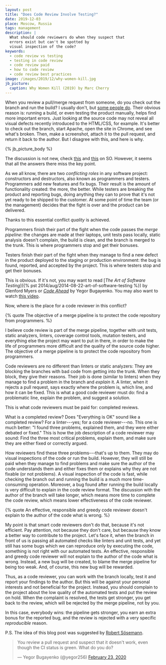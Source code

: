 ```yaml
---
layout: post
title: "Does Code Review Involve Testing?"
date: 2019-12-03
place: Moscow, Russia
tags: management
description: |
  What should code reviewers do when they suspect that
  errors exist but can't be spotted by
  visual inspection of the code?
keywords:
  - code review vs testing
  - testing in code review
  - code review paid
  - how to code review
  - code review best practices
image: /images/2019/12/why-women-kill.jpg
jb_picture:
  caption: Why Women Kill (2019) by Marc Cherry
---
```


When you review a pull/merge request from someone, do you check out
the branch and run the build? I usually don't, but
[some people do](https://exceptionnotfound.net/should-code-review-include-manual-testing-depends-2/).
Their obvious reason is: running a build, or even testing the product manually,
helps find more important errors. Just looking at the source code may not
reveal all visual defects recently introduced to the HTML/CSS, for example.
It's better to check out the branch, start Apache, open the site in Chrome,
and see what's broken. Then, make a screenshot, attach it to the pull request,
and return it back to the author. But I disagree with this, and here is why.

<!--more-->

{% jb_picture_body %}

The discussion is not new, check
[this](https://softwareengineering.stackexchange.com/questions/344618/does-code-review-typically-involve-uat-qa-testing)
and [this](https://softwareengineering.stackexchange.com/questions/95363/should-code-reviewers-test-as-part-of-the-review)
on SO. However, it seems that all the answers there miss the key point.

As we all know, there are two _conflicting roles_ in any software project:
constructors and destructors, also known as programmers and testers.
Programmers add new features and fix bugs. Their result is the amount of
functionality created: the more, the better. While testers are breaking
the product and reporting bugs, doing anything they can to prove that it's
not yet ready to be shipped to the customer. At some point of time the
team (or the management) decides that the fight is over and the product can be
delivered.

Thanks to this essential conflict _quality_ is achieved.

Programmers finish their part of the fight when the code passes the
_merge pipeline_: the changes are made at their laptops, unit tests pass
locally, static analysis doesn't complain, the build is clean,
and the branch is merged to the trunk. This is where programmers stop
and get their bonuses.

Testers finish their part of the fight when they manage to find a new defect
in the product deployed to the staging or production environment: the
bug is found, reported, and accepted by the project. This is where
testers stop and get their bonuses.

This is obvious. If it's not, you may want to read
[_The Art of Software Testing_]({% pst 2014/aug/2014-08-22-art-of-software-testing %}) by Glenford Myers
or
[_Code Ahead_](/code-ahead.html) by Yegor Bugayenko. You may also want
to watch [this video](https://www.youtube.com/watch?v=jZitXMQaXvE).

Now, where is the place for a code reviewer in this conflict?

{% quote The objective of a merge pipeline is to protect the code repository from programmers. %}

I believe code review is part of the merge pipeline, together with unit
tests, static analyzers, linters, coverage control tools, mutation
testers, and everything else the project may want to put in there, in order
to make the life of programmers more difficult and the quality of
the source code higher. The objective of a merge pipeline is to protect
the code repository from programmers.

Code reviewers are no different than linters or static analyzers: They are
blocking the branches with bad code from getting into the trunk. When they
block, they give their reasons. Their job is done (similar to linters) when
they manage to find a problem in the branch and _explain_ it. A linter, when
it rejects a pull request, says exactly where the problem is, which line,
and how it can be fixed. This is what a good code reviewer must do:
find a problematic line, explain the problem, and suggest a solution.

This is what code reviewers must be paid for: completed reviews.

What is a completed review? Does "Everything is OK" sound like a completed
review? For a linter---yes; for a code reviewer---no. This one is much better:
"I found three problems, explained them, and they were either debated or fixed."
This is how the job description of a code reviewer may sound: Find the three
most critical problems, explain them, and make sure they are either fixed
or correctly argued.

How reviewers find these three problems---that's up to them. They may
do visual inspections of the code or run the build. However, they will still
be paid when they manage to find problems and make sure the author of the
code understands them and either fixes them or explains why they are not
fixable (or not problems). A visual inspection of the code is fast, while
checking the branch out and running the build is a much more time-consuming
operation. Moreover, a bug found after running the build locally is very
difficult to explain in the code review format. The discussion with the
author of the branch will take longer, which means more time to complete
the code review, which means lower effectiveness of the code reviewer.

{% quote An effective, responsible and greedy code reviewer doesn't explain to the author of the code what is wrong. %}

My point is that smart code reviewers don't do that, because it's not efficient.
Pay attention, not because they don't care, but because they know a better
way to contribute to the project. Let's face it, when the branch in front
of us is passing all automated checks like linters and unit tests, and yet still
has some bugs which we can reproduce only by executing the code, something
is not right with our automated tests. An effective, responsible and greedy
code reviewer will not explain to the author of the code what is wrong. Instead,
a new bug will be created, to blame the merge pipeline for being too weak.
And, of course, this new bug will be rewarded.

Thus, as a code reviewer, you can work with the branch locally, test it
and report your findings to the author. But this will be against your personal
interests and not beneficial for the project. Instead, you should complain
to the project about the low quality of the automated tests and put the
review on hold. When the complaint is resolved, the tests get stronger, you
get back to the review, which will be rejected by the merge pipeline, not by you.

In this case, everybody wins: the pipeline gets stronger, you earn an extra
bonus for the reported bug, and the review is rejected with a very specific
_reproducible_ reason.

P.S. The idea of this blog post was suggested by [Robert Sösemann](https://twitter.com/rsoesemann).

<blockquote class="twitter-tweet"><p lang="en" dir="ltr">You review a pull request and suspect that it doesn&#39;t work, even though the CI status is green. What do you do?</p>&mdash; Yegor Bugayenko (@yegor256) <a href="https://twitter.com/yegor256/status/1231476701806284800?ref_src=twsrc%5Etfw">February 23, 2020</a></blockquote> <script async src="https://platform.twitter.com/widgets.js" charset="utf-8"></script>
